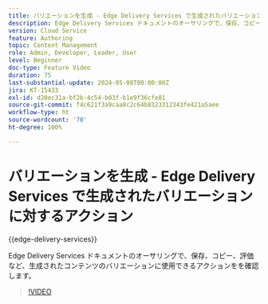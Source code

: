 ```yaml
---
title: バリエーションを生成 - Edge Delivery Services で生成されたバリエーションに対するアクション
description: Edge Delivery Services ドキュメントのオーサリングで、保存、コピー、評価など、生成されたコンテンツのバリエーションに使用できるアクションをを確認します。
version: Cloud Service
feature: Authoring
topic: Content Management
role: Admin, Developer, Leader, User
level: Beginner
doc-type: Feature Video
duration: 75
last-substantial-update: 2024-05-08T00:00:00Z
jira: KT-15433
exl-id: d20ec31a-bf2b-4c54-b03f-b1e9f36cfe81
source-git-commit: f4c621f3a9caa8c2c64b8323312343fe421a5aee
workflow-type: ht
source-wordcount: '70'
ht-degree: 100%

---
```


# バリエーションを生成 - Edge Delivery Services で生成されたバリエーションに対するアクション

{{edge-delivery-services}}

Edge Delivery Services ドキュメントのオーサリングで、保存、コピー、評価など、生成されたコンテンツのバリエーションに使用できるアクションをを確認します。

>[!VIDEO](https://video.tv.adobe.com/v/3428795/?learn=on)
